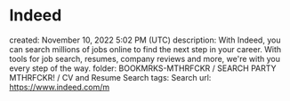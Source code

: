 # Indeed

created: November 10, 2022 5:02 PM (UTC)
description: With Indeed, you can search millions of jobs online to find the next step in your career. With tools for job search, resumes, company reviews and more, we're with you every step of the way.
folder: BOOKMRKS-MTHRFCKR / SEARCH PARTY MTHRFCKR! / CV and Resume Search
tags: Search
url: https://www.indeed.com/m